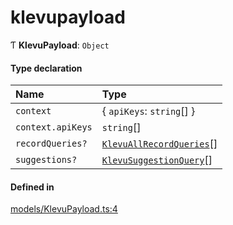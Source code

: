 # klevupayload
      
Ƭ **KlevuPayload**: `Object`

#### Type declaration

| Name | Type |
| :------ | :------ |
| `context` | { `apiKeys`: `string`[]  } |
| `context.apiKeys` | `string`[] |
| `recordQueries?` | [`KlevuAllRecordQueries`](klevuallrecordqueries.md)[] |
| `suggestions?` | [`KlevuSuggestionQuery`](klevusuggestionquery.md)[] |

#### Defined in

[models/KlevuPayload.ts:4](https://github.com/klevultd/frontend-sdk/blob/58d63d7/packages/klevu-core/src/models/KlevuPayload.ts#L4)

